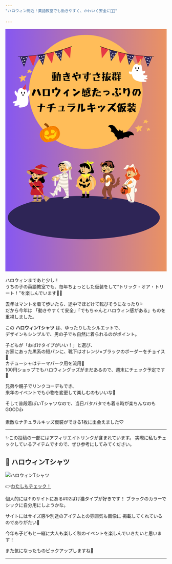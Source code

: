 ```yaml
---
"ハロウィン間近！英語教室でも動きやすく、かわいく安全に🎃👦"

---
```


![ハロウィンTシャツ](./halloween_obake_tshirt_main.png)

ハロウィンまであと少し！  
うちの子の英語教室でも、毎年ちょっとした仮装をして“トリック・オア・トリート！”を楽しんでいます👦✨  

去年はマントを着て歩いたら、途中でほどけて転びそうになったり💦  
だから今年は
「動きやすくて安全」「でもちゃんとハロウィン感がある」ものを重視しました。  



この **ハロウィンTシャツ** は、ゆったりしたシルエットで、  
デザインもシンプルで、男の子でも自然に着られるのがポイント。  


子どもが「おばけタイプがいい！」と選び、  
お家にあった黒系の短パンに、靴下はオレンジ×ブラックのボーダーをチョイス🧦  
カチューシャはテーマパーク用を流用🎀  
100円ショップでもハロウィングッズがまだあるので、週末にチェック予定です👀  


兄弟や親子でリンクコーデもでき、  
来年のイベントでも小物を変更して楽しむのもいいな🎵

そして普段着ぽいTシャツなので、当日バタバタでも着る時が楽ちんなのもGOOD👍

素敵なナチュラルキッズ仮装ができる1枚に出会えました♡


---
✨この投稿の一部にはアフィリエイトリンクが含まれています。 実際に私もチェックしているアイテムですので、ぜひ参考にしてみてください。

## 👻 ハロウィンTシャツ

![ハロウィンTシャツ](https://hbb.afl.rakuten.co.jp/hgb/4d7a3485.730f2fa2.4d7a3486.e79b65d2/?me_id=1354435&item_id=10009397&pc=https%3A%2F%2Fimage.rakuten.co.jp%2Fmusashi-sangyo%2Fcabinet%2F70018%2F70018_img08.jpg%3F_ex%3D400x400&s=400x400&t=pict)

👉<a href="https://hb.afl.rakuten.co.jp/ichiba/4d7a3485.730f2fa2.4d7a3486.e79b65d2/_RTLink115377?pc=https%3A%2F%2Fitem.rakuten.co.jp%2Fmusashi-sangyo%2F70018%2F&link_type=pict&ut=eyJwYWdlIjoiaXRlbSIsInR5cGUiOiJwaWN0Iiwic2l6ZSI6IjQwMHg0MDAiLCJuYW0iOjEsIm5hbXAiOiJyaWdodCIsImNvbSI6MSwiY29tcCI6ImRvd24iLCJwcmljZSI6MSwiYm9yIjoxLCJjb2wiOjEsImJidG4iOjEsInByb2QiOjAsImFtcCI6ZmFsc2V9" rel="nofollow">わたしもチェック！</a>


個人的には↑のサイトにある#02ばけ猫タイプが好きです！
ブラックのカラーでシックに自分用にしようかな。

サイトにはサイズ感や別途のアイテムとの雰囲気も画像に
掲載してくれているのでありがたい🙇

今年も子どもと一緒に大人も楽しく秋のイベントを楽しんでいきたいと思います！

また気になったものピックアップしますね🍂

---
